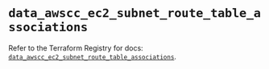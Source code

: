 # `data_awscc_ec2_subnet_route_table_associations`

Refer to the Terraform Registry for docs: [`data_awscc_ec2_subnet_route_table_associations`](https://registry.terraform.io/providers/hashicorp/awscc/0.70.0/docs/data-sources/ec2_subnet_route_table_associations).
